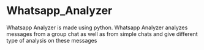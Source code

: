 # Whatsapp_Analyzer
Whatsapp Analyzer is made using python. Whatsapp Analyzer analyzes messages from a group chat as well as from simple chats and give different type of analysis on these messages
